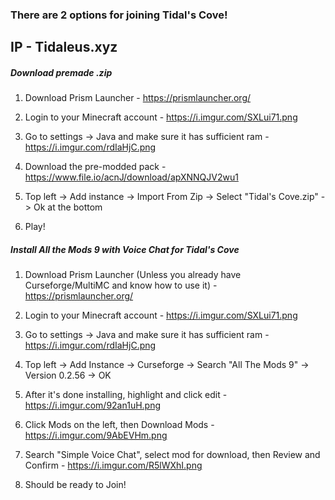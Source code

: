 ### There are 2 options for joining Tidal's Cove!


## IP - Tidaleus.xyz


##### Download premade .zip
1. Download Prism Launcher - https://prismlauncher.org/

2. Login to your Minecraft account - https://i.imgur.com/SXLui71.png

3. Go to settings -> Java and make sure it has sufficient ram - https://i.imgur.com/rdIaHjC.png

4. Download the pre-modded pack - https://www.file.io/acnJ/download/apXNNQJV2wu1

5. Top left -> Add instance -> Import From Zip -> Select "Tidal's Cove.zip" -> Ok at the bottom

6. Play!




##### Install All the Mods 9 with Voice Chat for Tidal's Cove

1. Download Prism Launcher (Unless you already have Curseforge/MultiMC and know how to use it) - https://prismlauncher.org/

2. Login to your Minecraft account - https://i.imgur.com/SXLui71.png

3. Go to settings -> Java and make sure it has sufficient ram - https://i.imgur.com/rdIaHjC.png

4. Top left -> Add Instance -> Curseforge -> Search "All The Mods 9" -> Version 0.2.56 -> OK

5. After it's done installing, highlight and click edit - https://i.imgur.com/92an1uH.png

6. Click Mods on the left, then Download Mods - https://i.imgur.com/9AbEVHm.png

7. Search "Simple Voice Chat", select mod for download, then Review and Confirm - https://i.imgur.com/R5lWXhI.png

8. Should be ready to Join!